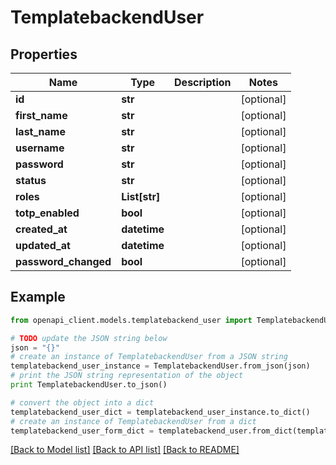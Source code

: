 # TemplatebackendUser


## Properties
Name | Type | Description | Notes
------------ | ------------- | ------------- | -------------
**id** | **str** |  | [optional] 
**first_name** | **str** |  | [optional] 
**last_name** | **str** |  | [optional] 
**username** | **str** |  | [optional] 
**password** | **str** |  | [optional] 
**status** | **str** |  | [optional] 
**roles** | **List[str]** |  | [optional] 
**totp_enabled** | **bool** |  | [optional] 
**created_at** | **datetime** |  | [optional] 
**updated_at** | **datetime** |  | [optional] 
**password_changed** | **bool** |  | [optional] 

## Example

```python
from openapi_client.models.templatebackend_user import TemplatebackendUser

# TODO update the JSON string below
json = "{}"
# create an instance of TemplatebackendUser from a JSON string
templatebackend_user_instance = TemplatebackendUser.from_json(json)
# print the JSON string representation of the object
print TemplatebackendUser.to_json()

# convert the object into a dict
templatebackend_user_dict = templatebackend_user_instance.to_dict()
# create an instance of TemplatebackendUser from a dict
templatebackend_user_form_dict = templatebackend_user.from_dict(templatebackend_user_dict)
```
[[Back to Model list]](../README.md#documentation-for-models) [[Back to API list]](../README.md#documentation-for-api-endpoints) [[Back to README]](../README.md)



